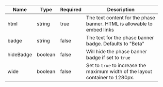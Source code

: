 | Name      | Type    | Required | Description                                                                    |
| --------- | ------- | -------- | ------------------------------------------------------------------------------ |
| html      | string  | true     | The text content for the phase banner. HTML is allowable to embed links        |
| badge     | string  | false    | The text for the phase banner badge. Defaults to "Beta"                        |
| hideBadge | boolean | false    | Will hide the phase banner badge if set to `true`                              |
| wide      | boolean | false    | Set to `true` to increase the maximum width of the layout container to 1280px. |
